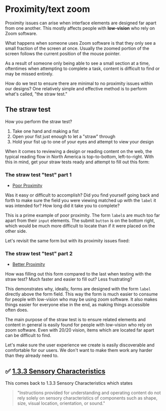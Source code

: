 # Proximity/text zoom

Proximity issues can arise when interface elements are designed far apart from one another. This mostly affects people with **low-vision** who rely on Zoom software.

What happens when someone uses Zoom software is that they only see a small fraction of the screen at once. Usually the zoomed portion of the screen follows the current position of the mouse pointer.

As a result of someone only being able to see a small section at a time, oftentimes when attempting to complete a task, content is difficult to find or may be missed entirely.

How do we test to ensure there are minimal to no proximity issues within our designs? One relatively simple and effective method is to perform what's called, "the straw test."

## The straw test

How you perform the straw test?

1.  Take one hand and making a fist
2.  Open your fist just enough to let a "straw" through
3.  Hold your fist up to one of your eyes and attempt to view your design

When it comes to reviewing a design or reading content on the web, the typical reading flow in North America is top-to-bottom, left-to-right. With this in mind, get your straw tests ready and attempt to fill out this form:

### The straw test "test" part 1

- [Poor Proximity](https://codepen.io/svinkle/full/wXNMZr/)

Was it easy or difficult to accomplish? Did you find yourself going back and forth to make sure the field you were viewing matched up with the `label` it was intended for? How long did it take you to complete?

This is a prime example of poor proximity. The form `label`s are much too far apart from their `input` elements. The submit `button` is on the bottom right, which would be much more difficult to locate than if it were placed on the other side.

Let's revisit the same form but with its proximity issues fixed:

### The straw test "test" part 2

- [Better Proximity](https://codepen.io/svinkle/full/LrqNPV/)

How was filling out this form compared to the last when testing with the straw test? Much faster and easier to fill out? Less frustrating?

This demonstrates why, ideally, forms are designed with the form `label` directly above the form field. This way the form is much easier to consume for people with low-vision who may be using zoom software. It also makes things easier for everyone else in the end, as making things accessible often does.

The main purpose of the straw test is to ensure related elements and content in general is easily found for people with low-vision who rely on zoom software. Even with 20/20 vision, items which are located far apart can be difficult to find.

Let's make sure the user experience we create is easily discoverable and comfortable for our users. We don't want to make them work any harder than they already need to.

## ✅ [1.3.3 Sensory Characteristics](https://www.w3.org/WAI/WCAG21/Understanding/sensory-characteristics.html)

This comes back to 1.3.3 Sensory Characteristics which states

> "Instructions provided for understanding and operating content do not rely solely on sensory characteristics of components such as shape, size, visual location, orientation, or sound."

